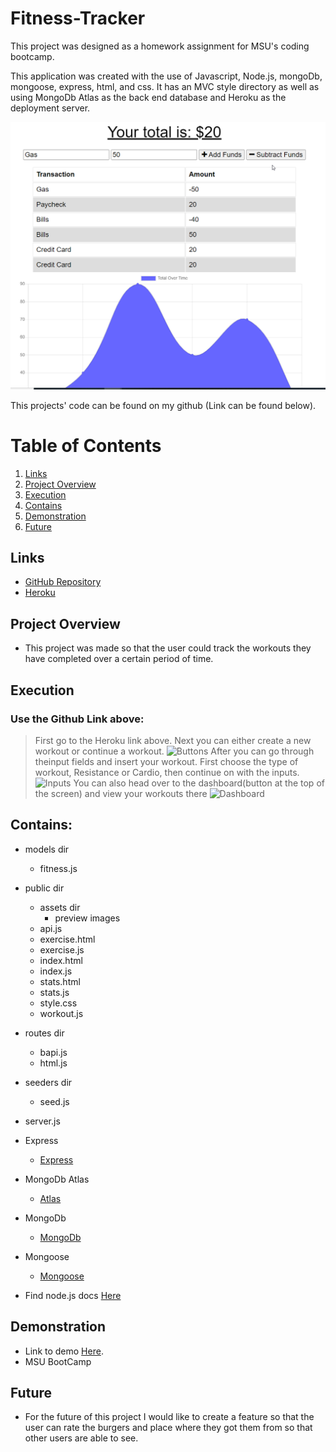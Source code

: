 # Fitness-Tracker

This project was designed as a homework assignment for MSU's coding bootcamp. 

This application was created with the use of Javascript, Node.js, mongoDb, mongoose, express, html, and css. It has an MVC style directory as well as using MongoDb Atlas as the back end database and Heroku as the deployment server.

![ProgramPreview](./public/assets/images/mainPreview.png)

This projects' code can be found on my github (Link can be found below).

# Table of Contents
1. [Links](#Links)
2. [Project Overview](#projectoverview)
3. [Execution](#Execution)
4. [Contains](#Contains)
5. [Demonstration](#Demonstration)
6. [Future](#Future)


## Links

* [GitHub Repository](https://github.com/CMarcano7/Fitness-Tracker)
* [Heroku](https://sheltered-castle-64672.herokuapp.com/)

## Project Overview <a name="projectoverview"></a>

* This project was made so that the user could track the workouts they have completed over a certain period of time.

## Execution
### Use the Github Link above:
> First go to the Heroku link above.
> Next you can either create a new workout or continue a workout.
![Buttons](./public/assets/images/workoutButtons.png)
> After you can go through theinput fields and insert your workout.
  >First choose the type of workout, Resistance or Cardio, then continue on with the inputs.
![Inputs](./public/assets/images/inputs.png)
>You can also head over to the dashboard(button at the top of the screen) and view your workouts there
![Dashboard](./public/assets/images/dashboard.png)

## Contains: 
* models dir
    * fitness.js

* public dir
  * assets dir
    * preview images
  * api.js
  * exercise.html
  * exercise.js
  * index.html
  * index.js
  * stats.html
  * stats.js
  * style.css
  * workout.js

* routes dir
  * bapi.js
  * html.js

* seeders dir
  * seed.js

* server.js

* Express
    * [Express](https://expressjs.com/en/5x/api.html)

* MongoDb Atlas
    * [Atlas](https://docs.atlas.mongodb.com/)

* MongoDb
    * [MongoDb](https://docs.mongodb.com/)

* Mongoose
    * [Mongoose](https://www.npmjs.com/package/mongoose)

* Find node.js docs [Here](https://nodejs.org/dist/latest-v14.x/docs/api/)

## Demonstration

* Link to demo [Here](https://drive.google.com/file/d/1vb_BwU6Mk3jvdreGSO_qYvoByRqKrT30/view).
* MSU BootCamp

## Future

* For the future of this project I would like to create a feature so that the user can rate the burgers and place where they got them from so that other users are able to see.
